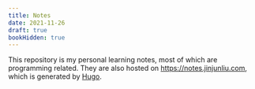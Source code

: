 ```yaml
---
title: Notes
date: 2021-11-26
draft: true
bookHidden: true
---
```


This repository is my personal learning notes, most of which are programming related. They are also hosted on https://notes.jinjunliu.com, which is generated by [Hugo](https://gohugo.io/). 

